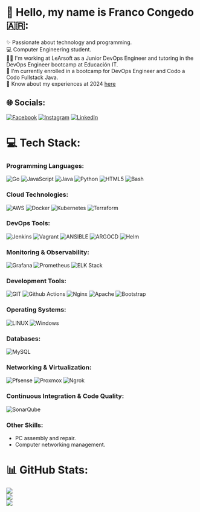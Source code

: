 # 👋 Hello, my name is Franco Congedo 🇦🇷:
✨ Passionate about technology and programming.<br>
💻 Computer Engineering student.<br>
👨‍💻 I'm working at LeArsoft as a Junior DevOps Engineer and tutoring in the DevOps Engineer bootcamp at Educación IT.<br>
🦾 I'm currently enrolled in a bootcamp for DevOps Engineer and Codo a Codo Fullstack Java.<br>
📄 Know about my experiences at 2024 [here](https://drive.google.com/file/d/1tJDbJFH_0HCdCPDnRfsSqEAq2iFJ1Z0_/view?usp=drive_link)

## 🌐 Socials:
[![Facebook](https://img.shields.io/badge/Facebook-%231877F2.svg?logo=Facebook&logoColor=white)](https://www.facebook.com/fcongedo92) [![Instagram](https://img.shields.io/badge/Instagram-%23E4405F.svg?logo=Instagram&logoColor=white)](https://www.instagram.com/f.congedo/) [![LinkedIn](https://img.shields.io/badge/LinkedIn-%230077B5.svg?logo=linkedin&logoColor=white)](https://www.linkedin.com/in/fcongedo/) 

# 💻 Tech Stack:

### Programming Languages:
![Go](https://img.shields.io/badge/go-%2300ADD8.svg?style=flat-square&logo=go&logoColor=white) ![JavaScript](https://img.shields.io/badge/javascript-%23323330.svg?style=flat-square&logo=javascript&logoColor=%23F7DF1E) ![Java](https://img.shields.io/badge/java-%23ED8B00.svg?style=flat-square&logo=openjdk&logoColor=white) ![Python](https://img.shields.io/badge/python-3670A0?style=flat-square&logo=python&logoColor=ffdd54) ![HTML5](https://img.shields.io/badge/html5-%23E34F26.svg?style=flat-square&logo=html5&logoColor=white) ![Bash](https://img.shields.io/badge/bash-%23121011.svg?style=flat-square&logo=bash&logoColor=white)

### Cloud Technologies:
![AWS](https://img.shields.io/badge/AWS-%23FF9900.svg?style=flat-square&logo=amazon-aws&logoColor=white) ![Docker](https://img.shields.io/badge/docker-%230db7ed.svg?style=flat-square&logo=docker&logoColor=white) ![Kubernetes](https://img.shields.io/badge/kubernetes-%23326ce5.svg?style=flat-square&logo=kubernetes&logoColor=white) ![Terraform](https://img.shields.io/badge/terraform-%235835CC.svg?style=flat-square&logo=terraform&logoColor=white)

### DevOps Tools:
![Jenkins](https://img.shields.io/badge/jenkins-%232C5263.svg?style=flat-square&logo=jenkins&logoColor=white) ![Vagrant](https://img.shields.io/badge/vagrant-%231563FF.svg?style=flat-square&logo=vagrant&logoColor=white) ![ANSIBLE](https://img.shields.io/badge/ansible-%231A1918.svg?style=flat-square&logo=ansible&logoColor=white) ![ARGOCD](https://img.shields.io/badge/argo-EF7B4D.svg?style=flat-square&logo=argo&logoColor=white&color=%23EF7B4D) ![Helm](https://img.shields.io/badge/helm-%230F1689.svg?style=flat-square&logo=helm&logoColor=white)

### Monitoring & Observability:
![Grafana](https://img.shields.io/badge/grafana-F46800.svg?style=flat-square&logo=grafana&logoColor=white) ![Prometheus](https://img.shields.io/badge/prometheus-E6522C.svg?style=flat-square&logo=prometheus&logoColor=white) ![ELK Stack](https://img.shields.io/badge/ELK-%23000000.svg?style=flat-square&logo=elasticsearch&logoColor=white)

### Development Tools:
![GIT](https://img.shields.io/badge/Git-fc6d26?style=flat-square&logo=git&logoColor=white) ![Github Actions](https://img.shields.io/badge/GitHub_Actions-2088FF?style=flat-square&logo=github-actions&logoColor=white) ![Nginx](https://img.shields.io/badge/nginx-%23009639.svg?style=flat-square&logo=nginx&logoColor=white) ![Apache](https://img.shields.io/badge/apache-%23D42029.svg?style=flat-square&logo=apache&logoColor=white) ![Bootstrap](https://img.shields.io/badge/bootstrap-%238511FA.svg?style=flat-square&logo=bootstrap&logoColor=white)

### Operating Systems:
![LINUX](https://img.shields.io/badge/Linux-FCC624?style=flat-square&logo=linux&logoColor=black) ![Windows](https://img.shields.io/badge/Windows-0078D6?style=flat-square&logo=windows&logoColor=white)

### Databases:
![MySQL](https://img.shields.io/badge/mysql-%2300000f.svg?style=flat-square&logo=mysql&logoColor=white)

### Networking & Virtualization:
![Pfsense](https://img.shields.io/badge/pfsense-%230070E0.svg?style=flat-square&logo=pfsense&logoColor=white) ![Proxmox](https://img.shields.io/badge/proxmox-%23E57000.svg?style=flat-square&logo=proxmox&logoColor=white) ![Ngrok](https://img.shields.io/badge/ngrok-%23000000.svg?style=flat-square&logo=ngrok&logoColor=white)

### Continuous Integration & Code Quality:
![SonarQube](https://img.shields.io/badge/SonarQube-%230079D1.svg?style=flat-square&logo=sonarqube&logoColor=white)

### Other Skills:
- PC assembly and repair.
- Computer networking management.

# 📊 GitHub Stats:
![](https://github-readme-stats.vercel.app/api?username=fcongedo&theme=dark&hide_border=false&include_all_commits=false&count_private=false)<br/>
![](https://github-readme-streak-stats.herokuapp.com/?user=fcongedo&theme=dark&hide_border=false)<br/>
![](https://github-readme-stats.vercel.app/api/top-langs/?username=fcongedo&theme=dark&hide_border=false&include_all_commits=false&count_private=false&layout=compact)

